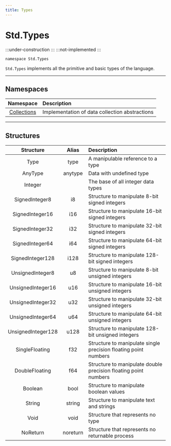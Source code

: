 ```yaml
---
title: Types
---
```


# Std.Types

:::under-construction
:::
:::not-implemented
:::

```abs
namespace Std.Types
```

`Std.Types` implements all the primitive and basic types of the language.

---
## Namespaces
| Namespace                     | Description |
|:-----------------------------:|:------------|
| [Collections](./Collections/) | Implementation of data collection abstractions |

---
## Structures
| Structure | Alias | Description |
|:---------:|:-----:|:------------|
| Type | type | A manipulable reference to a type |
| AnyType | anytype | Data with undefined type |
| Integer | | The base of all integer data types |
| SignedInteger8 | i8 | Structure to manipulate 8-bit signed integers |
| SignedInteger16 | i16 | Structure to manipulate 16-bit signed integers |
| SignedInteger32 | i32 | Structure to manipulate 32-bit signed integers |
| SignedInteger64 | i64 | Structure to manipulate 64-bit signed integers |
| SignedInteger128 | i128 | Structure to manipulate 128-bit signed integers |
| UnsignedInteger8 | u8 | Structure to manipulate 8-bit unsigned integers |
| UnsignedInteger16 | u16 | Structure to manipulate 16-bit unsigned integers |
| UnsignedInteger32 | u32 | Structure to manipulate 32-bit unsigned integers |
| UnsignedInteger64 | u64 | Structure to manipulate 64-bit unsigned integers |
| UnsignedInteger128 | u128 | Structure to manipulate 128-bit unsigned integers |
| SingleFloating | f32 | Structure to manipulate single precision floating point numbers |
| DoubleFloating | f64 | Structure to manipulate double precision floating point numbers |
| Boolean | bool | Structure to manipulate boolean values |
| String | string | Structure to manipulate text and strings |
| Void | void | Structure that represents no type |
| NoReturn | noreturn | Structure that represents no returnable process |
